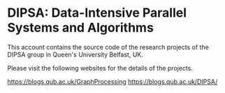 
# DIPSA: Data-Intensive Parallel Systems and Algorithms

This account contains the source code of the research projects of the DIPSA group in Queen's University Belfast, UK. 

Please visit the following websites for the details of the projects.

https://blogs.qub.ac.uk/GraphProcessing
https://blogs.qub.ac.uk/DIPSA/
